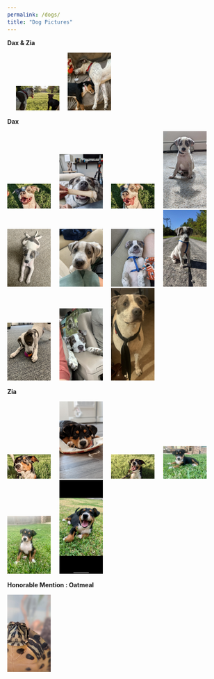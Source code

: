 ```yaml
---
permalink: /dogs/
title: "Dog Pictures"
---
```


**Dax & Zia**

&nbsp;&nbsp;&nbsp;&nbsp;
<img class="img" src="../assets/images/pups1.jpg" width="100px">&nbsp;&nbsp;&nbsp;&nbsp;
<img class="img" src="../assets/images/pups2.jpg" width="100px">&nbsp;&nbsp;&nbsp;&nbsp;
&nbsp;&nbsp;&nbsp;&nbsp;


**Dax**

<img class="img" src="../assets/images/Dax1.JPG" width="100px">&nbsp;&nbsp;&nbsp;&nbsp;
<img class="img" src="../assets/images/Dax2.JPG" width="100px">&nbsp;&nbsp;&nbsp;&nbsp;
<img class="img" src="../assets/images/Dax3.JPG" width="100px">&nbsp;&nbsp;&nbsp;&nbsp;
<img class="img" src="../assets/images/Dax4.JPG" width="100px">&nbsp;&nbsp;&nbsp;&nbsp;
<img class="img" src="../assets/images/Dax5.jpg" width="100px">&nbsp;&nbsp;&nbsp;&nbsp;
<img class="img" src="../assets/images/Dax6.jpg" width="100px">&nbsp;&nbsp;&nbsp;&nbsp;
<img class="img" src="../assets/images/Dax7.jpg" width="100px">&nbsp;&nbsp;&nbsp;&nbsp;
<img class="img" src="../assets/images/Dax8.JPG" width="100px">&nbsp;&nbsp;&nbsp;&nbsp;
<img class="img" src="../assets/images/Dax9.jpg" width="100px">&nbsp;&nbsp;&nbsp;&nbsp;
<img class="img" src="../assets/images/Dax10.jpg" width="100px">&nbsp;&nbsp;&nbsp;&nbsp;
<img class="img" src="../assets/images/Dax11.jpg" width="100px">&nbsp;&nbsp;&nbsp;&nbsp;
&nbsp;&nbsp;&nbsp;&nbsp;


**Zia**

<img class="img" src="../assets/images/Zia1.JPG" width="100px">&nbsp;&nbsp;&nbsp;&nbsp;
<img class="img" src="../assets/images/Zia2.JPG" width="100px">&nbsp;&nbsp;&nbsp;&nbsp;
<img class="img" src="../assets/images/Zia3.jpg" width="100px">&nbsp;&nbsp;&nbsp;&nbsp;
<img class="img" src="../assets/images/Zia4.JPEG" width="100px">&nbsp;&nbsp;&nbsp;&nbsp;
<img class="img" src="../assets/images/Zia5.JPEG" width="100px">&nbsp;&nbsp;&nbsp;&nbsp;
<img class="img" src="../assets/images/Zia6.JPEG" width="100px">&nbsp;&nbsp;&nbsp;&nbsp;


**Honorable Mention : Oatmeal**

<img class="img" src="../assets/images/Oatmeal.JPG" width="100px">&nbsp;&nbsp;&nbsp;&nbsp;
